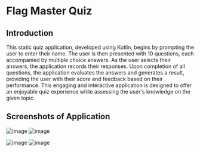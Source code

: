 # Flag Master Quiz
## Introduction
This static quiz application, developed using Kotlin, begins by prompting the user to enter their name. The user is then presented with 10 questions, each accompanied by multiple choice answers. As the user selects their answers, the application records their responses. Upon completion of all questions, the application evaluates the answers and generates a result, providing the user with their score and feedback based on their performance. This engaging and interactive application is designed to offer an enjoyable quiz experience while assessing the user's knowledge on the given topic.
## Screenshots of Application
![image](https://github.com/SENSEI54/Quiz-Application/assets/83117635/4c1c03eb-635b-482e-bf0c-12d169b31ac1)
![image](https://github.com/SENSEI54/Quiz-Application/assets/83117635/689b501e-868b-4663-a607-b462784c6d94)

![image](https://github.com/SENSEI54/Quiz-Application/assets/83117635/a893d36c-4e54-491c-9dd7-b9e93a471682)
![image](https://github.com/SENSEI54/Quiz-Application/assets/83117635/7142bee5-0a73-4182-996d-038ce3f7f1c9)
